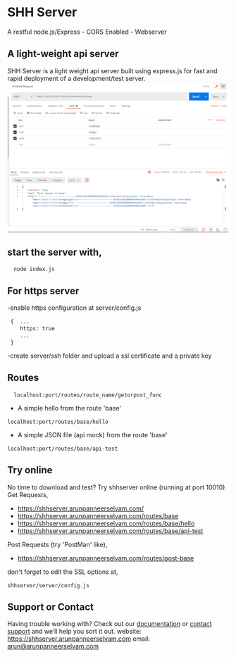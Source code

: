 # SHH Server

A restful node.js/Express - CORS Enabled - Webserver

## A light-weight api server

SHH Server is a light weight api server built using express.js for fast and rapid deployment of a development/test server.
![SHHServer: Light-weight API server](https://github.com/cosmoarunn/shhserver/raw/master/shhserver-post-req.png)
## start the server with,
   ```
     node index.js
   ```
## For https server
-enable https configuration at server/config.js  
  ```
   {  ... 
      https: true
      ...
   }
   ```
-create server/ssh folder and upload a ssl certificate and a private key

## Routes

  ```
    localhost:port/routes/route_name/getorpost_func
  ```
  - A simple hello from the route 'base'
  ```
  localhost:port/routes/base/hello
  ```

  - A simple JSON file (api mock) from the route 'base'
  ```
  localhost:port/routes/base/api-test
  ```
  
## Try online
No time to download and test?
Try shhserver online  (running at port 10010)
Get Requests,
- https://shhserver.arunpanneerselvam.com/
- https://shhserver.arunpanneerselvam.com/routes/base
- https://shhserver.arunpanneerselvam.com/routes/base/hello
- https://shhserver.arunpanneerselvam.com/routes/base/api-test

Post Requests (try 'PostMan' like), 
- https://shhserver.arunpanneerselvam.com/routes/post-base

don't forget to edit the SSL options at, 
```
shhserver/server/config.js 
```


## Support or Contact

Having trouble working with? Check out our [documentation](https://docs.github.com/categories/github-pages-basics/) or [contact support](https://github.com/contact) and we’ll help you sort it out.
website: https://shhserver.arunpanneerselvam.com
email: arun@arunpanneerselvam.com
